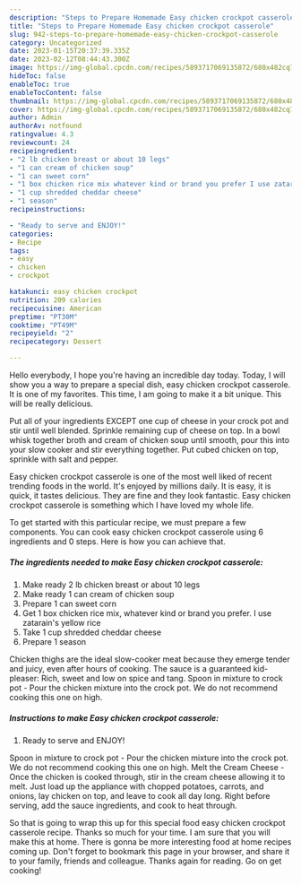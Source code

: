```yaml
---
description: "Steps to Prepare Homemade Easy chicken crockpot casserole"
title: "Steps to Prepare Homemade Easy chicken crockpot casserole"
slug: 942-steps-to-prepare-homemade-easy-chicken-crockpot-casserole
category: Uncategorized
date: 2023-01-15T20:37:39.335Z
date: 2023-02-12T08:44:43.300Z
image: https://img-global.cpcdn.com/recipes/5893717069135872/680x482cq70/easy-chicken-crockpot-casserole-recipe-main-photo.jpg
hideToc: false
enableToc: true
enableTocContent: false
thumbnail: https://img-global.cpcdn.com/recipes/5893717069135872/680x482cq70/easy-chicken-crockpot-casserole-recipe-main-photo.jpg
cover: https://img-global.cpcdn.com/recipes/5893717069135872/680x482cq70/easy-chicken-crockpot-casserole-recipe-main-photo.jpg
author: Admin
authorAv: notfound
ratingvalue: 4.3
reviewcount: 24
recipeingredient:
- "2 lb chicken breast or about 10 legs"
- "1 can cream of chicken soup"
- "1 can sweet corn"
- "1 box chicken rice mix whatever kind or brand you prefer I use zatarains yellow rice"
- "1 cup shredded cheddar cheese"
- "1 season"
recipeinstructions:

- "Ready to serve and ENJOY!"
categories:
- Recipe
tags:
- easy
- chicken
- crockpot

katakunci: easy chicken crockpot 
nutrition: 209 calories
recipecuisine: American
preptime: "PT30M"
cooktime: "PT49M"
recipeyield: "2"
recipecategory: Dessert

---
```



Hello everybody, I hope you're having an incredible day today. Today, I will show you a way to prepare a special dish, easy chicken crockpot casserole. It is one of my favorites. This time, I am going to make it a bit unique. This will be really delicious.

Put all of your ingredients EXCEPT one cup of cheese in your crock pot and stir until well blended. Sprinkle remaining cup of cheese on top. In a bowl whisk together broth and cream of chicken soup until smooth, pour this into your slow cooker and stir everything together. Put cubed chicken on top, sprinkle with salt and pepper.

Easy chicken crockpot casserole is one of the most well liked of recent trending foods in the world. It's enjoyed by millions daily. It is easy, it is quick, it tastes delicious. They are fine and they look fantastic. Easy chicken crockpot casserole is something which I have loved my whole life.


To get started with this particular recipe, we must prepare a few components. You can cook easy chicken crockpot casserole using 6 ingredients and 0 steps. Here is how you can achieve that.

<!--inarticleads1-->

##### The ingredients needed to make Easy chicken crockpot casserole:

1. Make ready 2 lb chicken breast or about 10 legs
1. Make ready 1 can cream of chicken soup
1. Prepare 1 can sweet corn
1. Get 1 box chicken rice mix, whatever kind or brand you prefer. I use zatarain&#39;s yellow rice
1. Take 1 cup shredded cheddar cheese
1. Prepare 1 season


Chicken thighs are the ideal slow-cooker meat because they emerge tender and juicy, even after hours of cooking. The sauce is a guaranteed kid-pleaser: Rich, sweet and low on spice and tang. Spoon in mixture to crock pot - Pour the chicken mixture into the crock pot. We do not recommend cooking this one on high. 

<!--inarticleads2-->

##### Instructions to make Easy chicken crockpot casserole:


1. Ready to serve and ENJOY!

Spoon in mixture to crock pot - Pour the chicken mixture into the crock pot. We do not recommend cooking this one on high. Melt the Cream Cheese - Once the chicken is cooked through, stir in the cream cheese allowing it to melt. Just load up the appliance with chopped potatoes, carrots, and onions, lay chicken on top, and leave to cook all day long. Right before serving, add the sauce ingredients, and cook to heat through. 

So that is going to wrap this up for this special food easy chicken crockpot casserole recipe. Thanks so much for your time. I am sure that you will make this at home. There is gonna be more interesting food at home recipes coming up. Don't forget to bookmark this page in your browser, and share it to your family, friends and colleague. Thanks again for reading. Go on get cooking!
